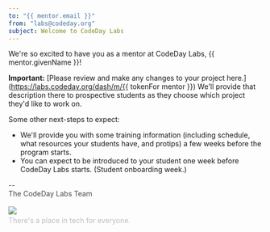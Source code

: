 ```yaml
---
to: "{{ mentor.email }}"
from: "labs@codeday.org"
subject: Welcome to CodeDay Labs
---
```


We're so excited to have you as a mentor at CodeDay Labs, {{ mentor.givenName }}!

**Important:** [Please review and make any changes to your project here.](https://labs.codeday.org/dash/m/{{ tokenFor mentor }})
We'll provide that description there to prospective students as they choose which project they'd like to work on.

Some other next-steps to expect:

- We'll provide you with some training information (including schedule, what resources your students have, and protips)
  a few weeks before the program starts.
- You can expect to be introduced to your student one week before CodeDay Labs starts. (Student onboarding week.)

<div>
<div style="color: #484848;">--<br />The CodeDay Labs Team</div>
<div><br /><img src="https://f1.codeday.org/logo.png" /><a style="color: #bdbdbd; text-decoration: none;" href="https://www.youtube.com/watch?v=GKNBurEnGow" target="_blank" rel="noopener noreferrer"><br />There's a place in tech for everyone.</a><a style="color: #bdbdbd; text-decoration: none;" href="https://www.youtube.com/watch?v=GKNBurEnGow" target="_blank" rel="noopener noreferrer"><br /></a></div>
</div>
